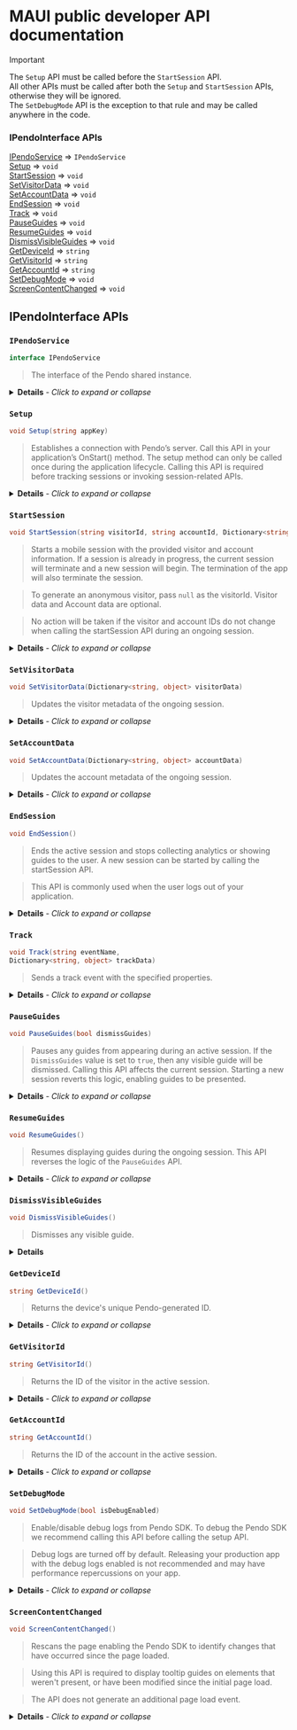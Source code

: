 # MAUI public developer API documentation

> [!IMPORTANT]
>The `Setup` API must be called before the `StartSession` API. <br> 
> All other APIs must be called after both the `Setup` and `StartSession` APIs, otherwise they will be ignored. <br>
>The `SetDebugMode` API is the exception to that rule and may be called anywhere in the code.

### IPendoInterface APIs
[IPendoService](#ipendoservice) ⇒ `IPendoService` <br>
[Setup](#setup) ⇒ `void` <br>
[StartSession](#startsession) ⇒ `void` <br>
[SetVisitorData](#setvisitordata) ⇒ `void` <br>
[SetAccountData](#setaccountdata) ⇒ `void` <br>
[EndSession](#endsession) ⇒ `void` <br>
[Track](#track) ⇒ `void` <br>
[PauseGuides](#pauseguides) ⇒ `void`<br>
[ResumeGuides](#resumeguides) ⇒ `void` <br>
[DismissVisibleGuides](#dismissvisibleguides) ⇒ `void` <br>
[GetDeviceId](#getdeviceid) ⇒ `string` <br>
[GetVisitorId](#getvisitorid) ⇒ `string` <br>
[GetAccountId](#getaccountid) ⇒ `string` <br>
[SetDebugMode](#setdebugmode) ⇒ `void`<br>
[ScreenContentChanged](#screencontentchanged) ⇒ `void`<br>

## IPendoInterface APIs

### `IPendoService`

```c# 
interface IPendoService
```

>The interface of the Pendo shared instance. 

<details>    <summary> <b>Details</b><i> - Click to expand or collapse</i></summary>

<br>

<b>Example:</b>
    
```c#
using PendoSDKXamarin;

namespace ExampleApp
{
    public partial class App : Application
    {
        IPendoService Pendo = PendoServiceFactory.CreatePendoService();

        /** if your app supports additional Platforms other than iOS and Android
        verify the Pendo instance is not null */

        if (pendo != null) {        

            // pendo related code

        }
        
        // the rest of your code
    }
}      
```
</details>

### `Setup`

```c# 
void Setup(string appKey)
```

>Establishes a connection with Pendo’s server. Call this API in your application’s OnStart() method. The setup method can only be called once during the application lifecycle. Calling this API is required before tracking sessions or invoking session-related APIs. 

<details>    <summary> <b>Details</b><i> - Click to expand or collapse</i></summary>

<br>
<b>Interface:</b> IPendoService
<br><b>Class:</b> PendoAndroidService/PendoiOSService
<br><b>Kind:</b> class method
<br><b>Returns:</b> void
<br>

| Param  |  Type  | Description                                                              |
|:------:|:------:|:-------------------------------------------------------------------------|
| appKey | string | The App Key is listed in your Pendo Subscription Settings in App Details |

<b>Example:</b>
    
```c#
Pendo.Setup("your.app.key");  
```
</details>


### `StartSession`

```c# 
void StartSession(string visitorId, string accountId, Dictionary<string, object> visitorData, Dictionary<string, object> accountData)
```

>Starts a mobile session with the provided visitor and account information. If a session is already in progress, the current session will terminate and a new session will begin. The termination of the app will also terminate the session.

>To generate an anonymous visitor, pass `null` as the visitorId. Visitor data and Account data are optional.

> No action will be taken if the visitor and account IDs do not change when calling the startSession API during an ongoing session. 
 
<details>    <summary> <b>Details</b><i> - Click to expand or collapse</i></summary>

<br>

<b>Interface:</b> IPendoService
<br><b>Class:</b> PendoAndroidService/PendoiOSService
<br><b>Kind:</b> class method
<br><b>Returns:</b> void
<br>

|    Param    |            Type            | Description                                                    |
|:-----------:|:--------------------------:|:---------------------------------------------------------------|
|  visitorId  |           string           | The session visitor ID. For an anonymous visitor set to `null` |
|  accountId  |           string           | The session account ID                                         |
| visitorData | Dictionary<string, object> | Additional visitor metadata                                    |
| accountData | Dictionary<string, object> | Additional account metadata                                    |


<b>Example:</b>
    
```c#
var visitorData = new Dictionary<string, object>
{
    { "age", 21 },
    { "country", "USA" }
};

var accountData = new Dictionary<string, object>
{
    { "Tier", 1 },
    { "Size", "Enterprise" }
};

Pendo.StartSession("John Doe", "ACME", visitorData, accountData);
```

</details>

### `SetVisitorData`

```c# 
void SetVisitorData(Dictionary<string, object> visitorData)
```

>Updates the visitor metadata of the ongoing session.
  
<details>    <summary> <b>Details</b><i> - Click to expand or collapse</i></summary>

<br>


<b>Interface:</b> IPendoService
<br><b>Class:</b> PendoAndroidService/PendoiOSService
<br><b>Kind:</b> class method
<br><b>Returns:</b> void
<br>

|    Param    |            Type            | Description                        |
|:-----------:|:--------------------------:|:-----------------------------------|
| visitorData | Dictionary<string, object> | The visitor metadata to be updated |


<b>Example:</b>
    
```c#
var visitorData = new Dictionary<string, object>
{
    { "age", 25 },
    { "country", "UK" },
    { "birthday", "01-01-1990" }
};

Pendo.SetVisitorData(visitorData);
```

</details>

### `SetAccountData`

```c# 
void SetAccountData(Dictionary<string, object> accountData)
```

>Updates the account metadata of the ongoing session.
  
<details>    <summary> <b>Details</b><i> - Click to expand or collapse</i></summary>

<br>


<b>Interface:</b> IPendoService
<br><b>Class:</b> PendoAndroidService/PendoiOSService
<br><b>Kind:</b> class method
<br><b>Returns</b>: void
<br>

|    Param    |            Type            | Description                        |
|:-----------:|:--------------------------:|:-----------------------------------|
| accountData | Dictionary<string, object> | The account metadata to be updated |


<b>Example:</b>
    
```c#
var accountData = new Dictionary<string, object>
{
    { "Tier", 2 },
    { "size", "Mid-Market" },
    { "signing-date", "01-01-2020" }
};

Pendo.SetAccountData(accountData);
```

</details>

### `EndSession`

```c# 
void EndSession()
```

>Ends the active session and stops collecting analytics or showing guides to the user. A new session can be started by calling the startSession API.

>This API is commonly used when the user logs out of your application.


  
<details>    <summary> <b>Details</b><i> - Click to expand or collapse</i></summary>

<br>


<b>Interface:</b> IPendoService
<br><b>Class:</b> PendoAndroidService/PendoiOSService
<br><b>Kind:</b> class method
<br><b>Returns</b>: void
<br>

<b>Example:</b>
    
```c#
Pendo.EndSession(); 
```

</details>

### `Track`

```c#
void Track(string eventName,
Dictionary<string, object> trackData)
```

>Sends a track event with the specified properties.

<details>
<summary> <b>Details</b><i> - Click to expand or collapse</i></summary><br>

<b>Interface:</b> IPendoService
<br><b>Class:</b> PendoAndroidService/PendoiOSService
<br><b>Kind:</b> class method
<br><b>Returns:</b> void
<br>

|   Param    |            Type            | Description                                               |
|:----------:|:--------------------------:|:----------------------------------------------------------|
| eventName  |           string           | The track event name                                      |
| properties | Dictionary<string, object> | Additional metadata to be sent as part of the track event |

<b>Example:</b>

```c#
var trackEventProperties = new Dictionary<string, object>
{
    { "Theme", "Dark Mode" },
};

Pendo.Track("App Opened", trackEventProperties);
```
</details>

### `PauseGuides`

```c# 
void PauseGuides(bool dismissGuides)
```

>Pauses any guides from appearing during an active session. If the `DismissGuides` value is set to `true`, then any visible guide will be dismissed. Calling this API affects the current session. Starting a new session reverts this logic, enabling guides to be presented.

<details>
<summary> <b>Details</b><i> - Click to expand or collapse</i></summary><br>

<b>Interface:</b> IPendoService
<br><b>Class:</b> PendoAndroidService/PendoiOSService
<br><b>Kind:</b> class method
<br><b>Returns:</b> void
<br>

|     Param     | Type | Description                                                                                                             |
|:-------------:|:----:|:------------------------------------------------------------------------------------------------------------------------|
| dismissGuides | bool | Determines whether the displayed guide, if one is visible, is dismissed when pausing the display of the further guides |

<b>Example:</b>

```c#
Pendo.PauseGuides(false);
```
</details>


### `ResumeGuides`

```c# 
void ResumeGuides()
```

>Resumes displaying guides during the ongoing session. This API reverses the logic of the `PauseGuides` API.

<details>
<summary> <b>Details</b><i> - Click to expand or collapse</i></summary><br>
<b>Interface:</b> IPendoService
<br><b>Class:</b> PendoAndroidService/PendoiOSService
<br><b>Kind:</b> class method
<br><b>Returns:</b> void
<br>

<b>Example:</b>

```c#
Pendo.ResumeGuides();
```
</details>

### `DismissVisibleGuides`

```c# 
void DismissVisibleGuides()
```

>Dismisses any visible guide.

<details>
<summary><b>Details</b></summary>
<br>
<b>Interface:</b> IPendoService
<br><b>Class:</b> PendoAndroidService/PendoiOSService
<br><b>Kind:</b> class method
<br><b>Returns:</b> void
<br>
<b>Example:</b>

```c#
Pendo.DismissVisibleGuides();
```
</details>

### `GetDeviceId`

```c# 
string GetDeviceId()
```

>Returns the device's unique Pendo-generated ID. 

<details>
<summary> <b>Details</b><i> - Click to expand or collapse</i></summary><br>
<b>Interface:</b> IPendoService
<br><b>Class:</b> PendoAndroidService/PendoiOSService
<br><b>Kind:</b> class method
<br><b>Returns:</b> String
<br>
<b>Example:</b>

```c#
Pendo.GetDeviceId();
```
</details>

### `GetVisitorId`

```c# 
string GetVisitorId()
```

>Returns the ID of the visitor in the active session.

<details>
<summary> <b>Details</b><i> - Click to expand or collapse</i></summary><br>
<b>Interface:</b> IPendoService
<br><b>Class:</b> PendoAndroidService/PendoiOSService
<br><b>Kind:</b> class method
<br><b>Returns:</b> string
<br>
<b>Example:</b>

```c#
Pendo.GetVisitorId();
```
</details>

### `GetAccountId`

```c# 
string GetAccountId()
```

>Returns the ID of the account in the active session.

<details>
<summary> <b>Details</b><i> - Click to expand or collapse</i></summary><br>
<b>Interface:</b> IPendoService
<br><b>Class:</b> PendoAndroidService/PendoiOSService
<br><b>Kind:</b> class method
<br><b>Returns:</b> string
<br>
<b>Example:</b>

```c#
Pendo.GetAccountId();
```
</details>

### `SetDebugMode`

```c# 
void SetDebugMode(bool isDebugEnabled)
```

>Enable/disable debug logs from Pendo SDK. To debug the Pendo SDK we recommend calling this API before calling the setup API.

>Debug logs are turned off by default. Releasing your production app with the debug logs enabled is not recommended and may have performance repercussions on your app.

<details>    <summary> <b>Details</b><i> - Click to expand or collapse</i></summary>

<br>

<b>Interface:</b> IPendoService
<br><b>Class:</b> PendoAndroidService/PendoiOSService
<br><b>Kind:</b> class method
<br><b>Returns:</b> void
<br>

|     Param      | Type | Description                                            |
|:--------------:|:----:|:-------------------------------------------------------|
| isDebugEnabled | bool | Set to `true` to enable debug logs, `false` to disable |


<b>Example:</b>

```c#
Pendo.SetDebugMode(true);
Pendo.Setup("your.app.key");
```
</details>

### `ScreenContentChanged`

```c# 
void ScreenContentChanged()
```

>Rescans the page enabling the Pendo SDK to identify changes that have occurred since the page loaded.

>Using this API is required to display tooltip guides on elements that weren't present, or have been modified since the initial page load.

>The API does not generate an additional page load event.

<details>
<summary> <b>Details</b><i> - Click to expand or collapse</i></summary><br>
<b>Interface:</b> IPendoService
<br><b>Class:</b> PendoAndroidService/PendoiOSService
<br><b>Kind:</b> class method
<br><b>Returns:</b> void
<br>
<b>Example:</b>

```c#
Pendo.ScreenContentChanged();
```
</details>
